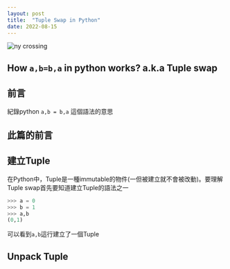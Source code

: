```yaml
---
layout: post
title:  "Tuple Swap in Python"
date: 2022-08-15
---
```


![ny crossing](https://source.unsplash.com/eySzBaaIHAw/w=300)

## How `a,b=b,a` in python works? a.k.a Tuple swap

## 前言
紀錄python `a,b = b,a` 這個語法的意思

## 此篇的前言

## 建立Tuple
在Python中，Tuple是一種immutable的物件(一但被建立就不會被改動)。要理解Tuple swap首先要知道建立Tuple的語法之一
```python
>>> a = 0
>>> b = 1
>>> a,b
(0,1)
```

可以看到`a,b`這行建立了一個Tuple

## Unpack Tuple